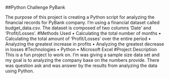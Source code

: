 ##Python Challenge PyBank 

The purpose of this project is creating a Python script for analyzing the financial records for PyBank company. I’m using a financial dataset called budget_data.csv.  The dataset is composed of two columns ‘Date’ and ‘Profit/Losses’.
#Methods Used
•	Calculating the total number of months
•	Calculating the total amount of ‘Profit/Losses’ over the entire period
•	Analyzing the greatest increase in profits
•	Analyzing the greatest decrease in losses
#Technologies
•	Python
•	Microsoft Excel
#Project Description
This is a fun project to work on.  I’m was giving a sample size data set and my goal is to analyzing the company base on the numbers provide.  There was question ask and was answer by the results from analyzing the data using Python.  
